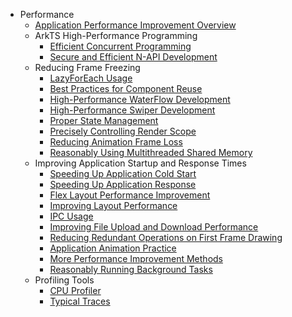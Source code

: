 - Performance
  - [Application Performance Improvement Overview](performance-overview.md)
  - ArkTS High-Performance Programming
    - [Efficient Concurrent Programming](efficient-concurrent-programming.md)
    - [Secure and Efficient N-API Development](develop-Native-modules-using-NAPI-safely-and-efficiently.md)
  - Reducing Frame Freezing
    - [LazyForEach Usage](lazyforeach_optimization.md)
    - [Best Practices for Component Reuse](component-recycle.md)
    - [High-Performance WaterFlow Development](waterflow_optimization.md)
    - [High-Performance Swiper Development](swiper_optimization.md)
    - [Proper State Management](proper_state_management.md)
    - [Precisely Controlling Render Scope](precisely-control-render-scope.md)
    - [Reducing Animation Frame Loss](reduce-animation-frame-loss.md)
    - [Reasonably Using Multithreaded Shared Memory](thread_memory_shared.md)
  - Improving Application Startup and Response Times
    - [Speeding Up Application Cold Start](improve-application-cold-start-speed.md)
    - [Speeding Up Application Response](improve-application-response.md)
    - [Flex Layout Performance Improvement](flex-development-performance-boost.md)
    - [Improving Layout Performance](reduce-view-nesting-levels.md)
    - [IPC Usage](reasonable-using-ipc.md)
    - [Improving File Upload and Download Performance](improve-file-upload-and-download-performance.md)
    - [Reducing Redundant Operations on First Frame Drawing](reduce-redundant-operations-when-render-first-frame.md)
    - [Application Animation Practice](animation_practice.md)
    - [More Performance Improvement Methods](arkts-performance-improvement-recommendation.md)
    - [Reasonably Running Background Tasks](reasonable-running-backgroundTask.md)
  - Profiling Tools
    - [CPU Profiler](application-performance-analysis.md)
    - [Typical Traces](common-trace-using-instructions.md)

 <!--no_check--> 